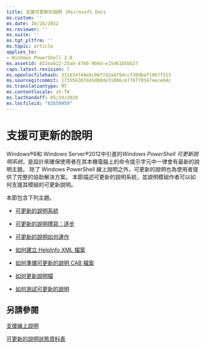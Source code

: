 ```yaml
---
title: 支援可更新的說明 |Microsoft Docs
ms.custom: ''
ms.date: 10/28/2012
ms.reviewer: ''
ms.suite: ''
ms.tgt_pltfrm: ''
ms.topic: article
applies_to:
- Windows PowerShell 3.0
ms.assetid: 832ea622-25a9-4760-904d-e15d6105bb27
caps.latest.revision: 7
ms.openlocfilehash: 331634f44e8c06f7d2a479dccf30dbef1067f515
ms.sourcegitcommit: 173556307d45d88de31086ce776770547eece64c
ms.translationtype: MT
ms.contentlocale: zh-TW
ms.lasthandoff: 05/19/2020
ms.locfileid: "83559959"
---
```

# <a name="supporting-updatable-help"></a>支援可更新的說明

Windows®8和 Windows Server®2012中引進的*Windows PowerShell 可更新說明系統*，是設計來確保使用者在其本機電腦上的命令提示字元中一律會有最新的說明主題。 除了 Windows PowerShell 線上說明之外，可更新的說明也為使用者提供了完整的協助解決方案。 本節描述可更新的說明系統，並說明模組作者可以如何支援其模組的可更新說明。

本節包含下列主題。

- [可更新的說明系統](./updatable-help-overview.md)

- [可更新的說明撰寫：逐步](./updatable-help-authoring-step-by-step.md)

- [可更新的說明如何運作](./how-updatable-help-works.md)

- [如何建立 HelpInfo XML 檔案](./how-to-create-a-helpinfo-xml-file.md)

- [如何準備可更新的說明 CAB 檔案](./how-to-prepare-updatable-help-cab-files.md)

- [如何更新說明檔](./how-to-update-help-files.md)

- [如何測試可更新的說明](./how-to-test-updatable-help.md)

## <a name="see-also"></a>另請參閱

[支援線上說明](./supporting-online-help.md)

[可更新的說明狀態資料表](https://www.microsoft.com/en-us/itpro/windows)
